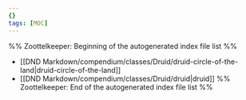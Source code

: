```yaml
---
{}
tags: [MOC]
---
```

%% Zoottelkeeper: Beginning of the autogenerated index file list  %%
-  [[DND Markdown/compendium/classes/Druid/druid-circle-of-the-land|druid-circle-of-the-land]]
-  [[DND Markdown/compendium/classes/Druid/druid|druid]]
%% Zoottelkeeper: End of the autogenerated index file list  %%
